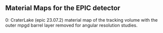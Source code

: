 ## Material Maps for the EPIC detector

0: CraterLake (epic 23.07.2) material map of the tracking volume with the outer mpgd barrel layer removed for angular resolution studies.
